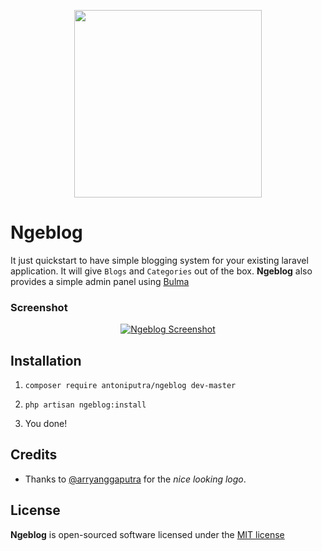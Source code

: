<p align="center"><a href="https://github.com/antoniputra/ngeblog" target="_blank"><img src="https://raw.githubusercontent.com/antoniputra/ngeblog/master/public/img/logo.png" width="300px"></a></p>

# Ngeblog

It just quickstart to have simple blogging system for your existing laravel application. It will give `Blogs` and `Categories` out of the box. **Ngeblog** also provides a simple admin panel using [Bulma](https://bulma.io/)

### Screenshot
<p align="center">
	<a href="https://raw.githubusercontent.com/antoniputra/ngeblog/master/public/img/screenshot.png" target="_blank">
		<img src="https://raw.githubusercontent.com/antoniputra/ngeblog/master/public/img/screenshot.png" alt="Ngeblog Screenshot">
	</a>
</p>


## Installation

1. `composer require antoniputra/ngeblog dev-master`

2. `php artisan ngeblog:install`

3. You done!


## Credits

- Thanks to [@arryanggaputra](https://github.com/arryanggaputra) for the _nice looking logo_.


## License

**Ngeblog** is open-sourced software licensed under the [MIT license](http://opensource.org/licenses/MIT)